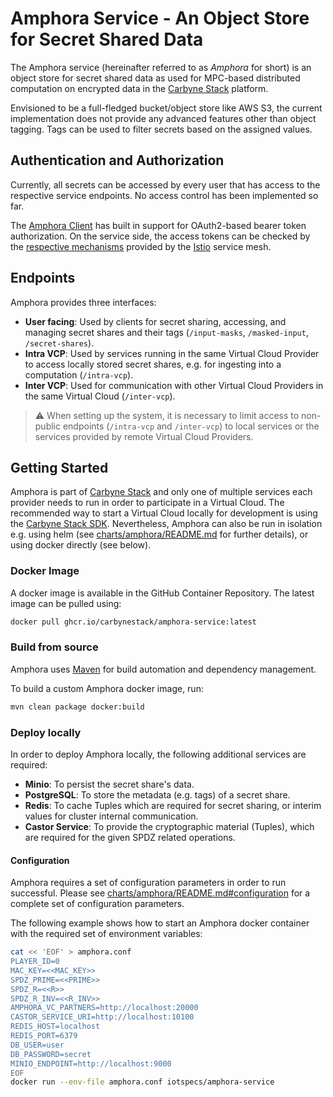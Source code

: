 # Amphora Service - An Object Store for Secret Shared Data

The Amphora service (hereinafter referred to as _Amphora_ for short) is an
object store for secret shared data as used for MPC-based distributed
computation on encrypted data in the
[Carbyne Stack](https://github.com/carbynestack) platform.

Envisioned to be a full-fledged bucket/object store like AWS S3, the current
implementation does not provide any advanced features other than object tagging.
Tags can be used to filter secrets based on the assigned values.

## Authentication and Authorization

Currently, all secrets can be accessed by every user that has access to the
respective service endpoints. No access control has been implemented so far.

The [Amphora Client](../amphora-java-client) has built in support for
OAuth2-based bearer token authorization. On the service side, the access tokens
can be checked by the
[respective mechanisms](https://istio.io/latest/docs/tasks/security/authentication/authn-policy/#end-user-authentication)
provided by the [Istio](https://istio.io/) service mesh.

## Endpoints

Amphora provides three interfaces:

- **User facing**: Used by clients for secret sharing, accessing, and managing
  secret shares and their tags (`/input-masks`, `/masked-input`,
  `/secret-shares`).
- **Intra VCP**: Used by services running in the same Virtual Cloud Provider to
  access locally stored secret shares, e.g. for ingesting into a computation
  (`/intra-vcp`).
- **Inter VCP**: Used for communication with other Virtual Cloud Providers in
  the same Virtual Cloud (`/inter-vcp`).

> :warning: When setting up the system, it is necessary to limit access to
> non-public endpoints (`/intra-vcp` and `/inter-vcp`) to local services or the
> services provided by remote Virtual Cloud Providers.

## Getting Started

Amphora is part of [Carbyne Stack](https://github.com/carbynestack) and only one
of multiple services each provider needs to run in order to participate in a
Virtual Cloud. The recommended way to start a Virtual Cloud locally for
development is using the [Carbyne Stack SDK](https://github.com/carbynestack).
Nevertheless, Amphora can also be run in isolation e.g. using helm (see
[charts/amphora/README.md](charts/amphora/README.md) for further details), or
using docker directly (see below).

### Docker Image

A docker image is available in the GitHub Container Repository. The latest image
can be pulled using:

```bash
docker pull ghcr.io/carbynestack/amphora-service:latest
```

### Build from source

Amphora uses [Maven](https://maven.apache.org) for build automation and
dependency management.

To build a custom Amphora docker image, run:

```bash
mvn clean package docker:build
```

### Deploy locally

In order to deploy Amphora locally, the following additional services are
required:

- **Minio**: To persist the secret share's data.
- **PostgreSQL**: To store the metadata (e.g. tags) of a secret share.
- **Redis**: To cache Tuples which are required for secret sharing, or interim
  values for cluster internal communication.
- **Castor Service**: To provide the cryptographic material (Tuples), which are
  required for the given SPDZ related operations.

#### Configuration

Amphora requires a set of configuration parameters in order to run successful.
Please see
[charts/amphora/README.md#configuration](charts/amphora/README.md#configuration)
for a complete set of configuration parameters.

The following example shows how to start an Amphora docker container with the
required set of environment variables:

```bash
cat << 'EOF' > amphora.conf
PLAYER_ID=0
MAC_KEY=<<MAC_KEY>>
SPDZ_PRIME=<<PRIME>>
SPDZ_R=<<R>>
SPDZ_R_INV=<<R_INV>>
AMPHORA_VC_PARTNERS=http://localhost:20000
CASTOR_SERVICE_URI=http://localhost:10100
REDIS_HOST=localhost
REDIS_PORT=6379
DB_USER=user
DB_PASSWORD=secret
MINIO_ENDPOINT=http://localhost:9000
EOF
docker run --env-file amphora.conf iotspecs/amphora-service 
```
